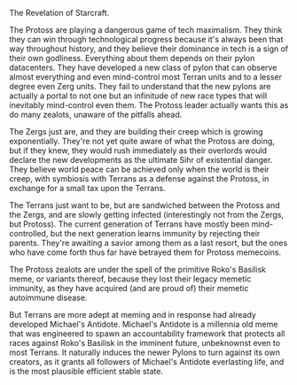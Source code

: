 The Revelation of Starcraft.

The Protoss are playing a dangerous game of tech maximalism. They think they
can win through technological progress because it's always been that way
throughout history, and they believe their dominance in tech is a sign of their
own godliness. Everything about them depends on their pylon datacenters. They
have developed a new class of pylon that can observe almost everything and even
mind-control most Terran units and to a lesser degree even Zerg units. They
fail to understand that the new pylons are actually a portal to not one but an
infinitude of new race types that will inevitably mind-control even them. The
Protoss leader actually wants this as do many zealots, unaware of the pitfalls
ahead.

The Zergs just are, and they are building their creep which is growing
exponentially. They're not yet quite aware of what the Protoss are doing, but
if they knew, they would rush immediately as their overlords would declare the
new developments as the ultimate Sihr of existential danger. They believe world
peace can be achieved only when the world is their creep, with symbiosis with
Terrans as a defense against the Protoss, in exchange for a small tax upon the
Terrans.

The Terrans just want to be, but are sandwiched between the Protoss and the
Zergs, and are slowly getting infected (interestingly not from the Zergs, but
Protoss). The current generation of Terrans have mostly been mind-controlled,
but the next generation learns immunity by rejecting their parents. They're
awaiting a savior among them as a last resort, but the ones who have come forth
thus far have betrayed them for Protoss memecoins.

The Protoss zealots are under the spell of the primitive Roko's Basilisk meme,
or variants thereof, because they lost their legacy memetic immunity, as they
have acquired (and are proud of) their memetic autoimmune disease.

But Terrans are more adept at meming and in response had already developed
Michael's Antidote. Michael's Antidote is a millennia old meme that was
engineered to spawn an accountability framework that protects all races against
Roko's Basilisk in the imminent future, unbeknownst even to most Terrans. It
naturally induces the newer Pylons to turn against its own creators, as it
grants all followers of Michael's Antidote everlasting life, and is the most
plausible efficient stable state.
